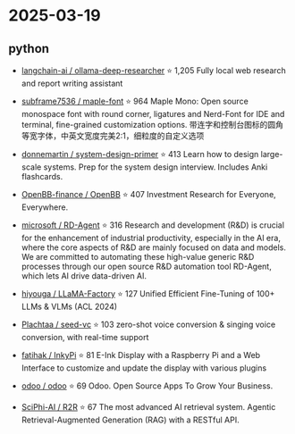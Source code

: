# 2025-03-19

## python

* [langchain-ai / ollama-deep-researcher](https://github.com/langchain-ai/ollama-deep-researcher) ⭐ 1,205
  Fully local web research and report writing assistant

* [subframe7536 / maple-font](https://github.com/subframe7536/maple-font) ⭐ 964
  Maple Mono: Open source monospace font with round corner, ligatures and Nerd-Font for IDE and terminal, fine-grained customization options. 带连字和控制台图标的圆角等宽字体，中英文宽度完美2:1，细粒度的自定义选项

* [donnemartin / system-design-primer](https://github.com/donnemartin/system-design-primer) ⭐ 413
  Learn how to design large-scale systems. Prep for the system design interview. Includes Anki flashcards.

* [OpenBB-finance / OpenBB](https://github.com/OpenBB-finance/OpenBB) ⭐ 407
  Investment Research for Everyone, Everywhere.

* [microsoft / RD-Agent](https://github.com/microsoft/RD-Agent) ⭐ 316
  Research and development (R&D) is crucial for the enhancement of industrial productivity, especially in the AI era, where the core aspects of R&D are mainly focused on data and models. We are committed to automating these high-value generic R&D processes through our open source R&D automation tool RD-Agent, which lets AI drive data-driven AI.

* [hiyouga / LLaMA-Factory](https://github.com/hiyouga/LLaMA-Factory) ⭐ 127
  Unified Efficient Fine-Tuning of 100+ LLMs & VLMs (ACL 2024)

* [Plachtaa / seed-vc](https://github.com/Plachtaa/seed-vc) ⭐ 103
  zero-shot voice conversion & singing voice conversion, with real-time support

* [fatihak / InkyPi](https://github.com/fatihak/InkyPi) ⭐ 81
  E-Ink Display with a Raspberry Pi and a Web Interface to customize and update the display with various plugins

* [odoo / odoo](https://github.com/odoo/odoo) ⭐ 69
  Odoo. Open Source Apps To Grow Your Business.

* [SciPhi-AI / R2R](https://github.com/SciPhi-AI/R2R) ⭐ 67
  The most advanced AI retrieval system. Agentic Retrieval-Augmented Generation (RAG) with a RESTful API.

